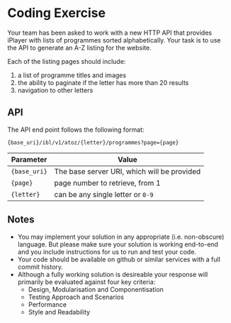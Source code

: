 # Coding Exercise
Your team has been asked to work with a new HTTP API that provides iPlayer with lists of programmes sorted alphabetically. Your task is to use the API to generate an A-Z listing for the website.

Each of the listing pages should include:

1. a list of programme titles and images
2. the ability to paginate if the letter has more than 20 results
3. navigation to other letters

## API
The API end point follows the following format:

```
{base_uri}/ibl/v1/atoz/{letter}/programmes?page={page}
```

| Parameter     | Value                              |
| ------------- | ---------------------------------- |
| `{base_uri}`  | The base server URI, which will be provided        |
| `{page}`      | page number to retrieve, from 1    |
| `{letter}`    | can be any single letter or `0-9`  |


## Notes
* You may implement your solution in any appropriate (i.e. non-obscure) language. But please make sure your solution is working end-to-end and you include instructions for us to run and test your code.
* Your code should be available on github or similar services with a full commit history.
* Although a fully working solution is desireable your response will primarily be evaluated against four key criteria:
  * Design, Modularisation and Componentisation
  * Testing Approach and Scenarios
  * Performance
  * Style and Readability
